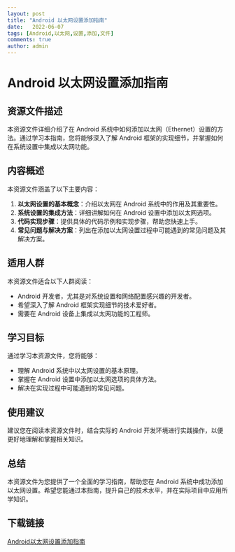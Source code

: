 ```yaml
---
layout: post
title: "Android 以太网设置添加指南"
date:   2022-06-07
tags: [Android,以太网,设置,添加,文件]
comments: true
author: admin
---
```

# Android 以太网设置添加指南

## 资源文件描述

本资源文件详细介绍了在 Android 系统中如何添加以太网（Ethernet）设置的方法。通过学习本指南，您将能够深入了解 Android 框架的实现细节，并掌握如何在系统设置中集成以太网功能。

## 内容概述

本资源文件涵盖了以下主要内容：

1. **以太网设置的基本概念**：介绍以太网在 Android 系统中的作用及其重要性。
2. **系统设置的集成方法**：详细讲解如何在 Android 设置中添加以太网选项。
3. **代码实现步骤**：提供具体的代码示例和实现步骤，帮助您快速上手。
4. **常见问题与解决方案**：列出在添加以太网设置过程中可能遇到的常见问题及其解决方案。

## 适用人群

本资源文件适合以下人群阅读：

- Android 开发者，尤其是对系统设置和网络配置感兴趣的开发者。
- 希望深入了解 Android 框架实现细节的技术爱好者。
- 需要在 Android 设备上集成以太网功能的工程师。

## 学习目标

通过学习本资源文件，您将能够：

- 理解 Android 系统中以太网设置的基本原理。
- 掌握在 Android 设置中添加以太网选项的具体方法。
- 解决在实现过程中可能遇到的常见问题。

## 使用建议

建议您在阅读本资源文件时，结合实际的 Android 开发环境进行实践操作，以便更好地理解和掌握相关知识。

## 总结

本资源文件为您提供了一个全面的学习指南，帮助您在 Android 系统中成功添加以太网设置。希望您能通过本指南，提升自己的技术水平，并在实际项目中应用所学知识。

## 下载链接

[Android以太网设置添加指南](https://pan.quark.cn/s/718b0a761eff)